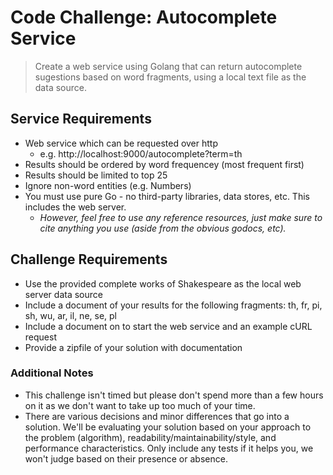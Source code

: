 # Code Challenge: Autocomplete Service

> Create a web service using Golang that can return autocomplete sugestions based on word fragments, using a local text file as the data source.


## Service Requirements
- Web service which can be requested over http
  - e.g. http://localhost:9000/autocomplete?term=th
- Results should be ordered by word frequencey (most frequent first)
- Results should be limited to top 25
- Ignore non-word entities (e.g. Numbers)
- You must use pure Go - no third-party libraries, data stores, etc. This includes the web server.
  - *However, feel free to use any reference resources, just make sure to cite anything you use (aside from the obvious godocs, etc).*

## Challenge Requirements
- Use the provided complete works of Shakespeare as the local web server data source
- Include a document of your results for the following fragments: th, fr, pi, sh, wu, ar, il, ne, se, pl
- Include a document on to start the web service and an example cURL request
- Provide a zipfile of your solution with documentation

### Additional Notes
- This challenge isn't timed but please don't spend more than a few hours on it as we don't want to take up too much of your time.
- There are various decisions and minor differences that go into a solution. We'll be evaluating your solution based on your approach to the problem (algorithm), readability/maintainability/style, and performance characteristics. Only include any tests if it helps you, we won't judge based on their presence or absence.